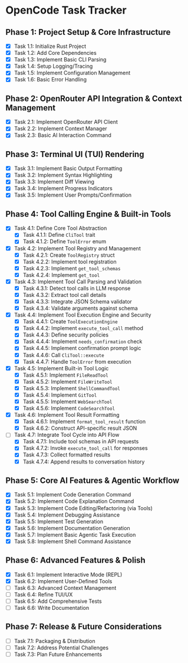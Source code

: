 # OpenCode Task Tracker

## Phase 1: Project Setup & Core Infrastructure
- [x] Task 1.1: Initialize Rust Project
- [x] Task 1.2: Add Core Dependencies
- [x] Task 1.3: Implement Basic CLI Parsing
- [x] Task 1.4: Setup Logging/Tracing
- [x] Task 1.5: Implement Configuration Management
- [x] Task 1.6: Basic Error Handling

## Phase 2: OpenRouter API Integration & Context Management
- [x] Task 2.1: Implement OpenRouter API Client
- [x] Task 2.2: Implement Context Manager
- [x] Task 2.3: Basic AI Interaction Command

## Phase 3: Terminal UI (TUI) Rendering
- [x] Task 3.1: Implement Basic Output Formatting
- [x] Task 3.2: Implement Syntax Highlighting
- [x] Task 3.3: Implement Diff Viewing
- [x] Task 3.4: Implement Progress Indicators
- [x] Task 3.5: Implement User Prompts/Confirmation

## Phase 4: Tool Calling Engine & Built-in Tools
- [x] Task 4.1: Define Core Tool Abstraction
  - [x] Task 4.1.1: Define `CliTool` trait
  - [x] Task 4.1.2: Define `ToolError` enum
- [x] Task 4.2: Implement Tool Registry and Management
  - [x] Task 4.2.1: Create `ToolRegistry` struct
  - [x] Task 4.2.2: Implement tool registration
  - [x] Task 4.2.3: Implement `get_tool_schemas`
  - [x] Task 4.2.4: Implement `get_tool`
- [x] Task 4.3: Implement Tool Call Parsing and Validation
  - [x] Task 4.3.1: Detect tool calls in LLM response
  - [x] Task 4.3.2: Extract tool call details
  - [x] Task 4.3.3: Integrate JSON Schema validator
  - [x] Task 4.3.4: Validate arguments against schema
- [x] Task 4.4: Implement Tool Execution Engine and Security
  - [x] Task 4.4.1: Create `ToolExecutionEngine`
  - [x] Task 4.4.2: Implement `execute_tool_call` method
  - [x] Task 4.4.3: Define security policies
  - [x] Task 4.4.4: Implement `needs_confirmation` check
  - [x] Task 4.4.5: Implement confirmation prompt logic
  - [x] Task 4.4.6: Call `CliTool::execute`
  - [x] Task 4.4.7: Handle `ToolError` from execution
- [x] Task 4.5: Implement Built-in Tool Logic
  - [x] Task 4.5.1: Implement `FileReadTool`
  - [x] Task 4.5.2: Implement `FileWriteTool`
  - [x] Task 4.5.3: Implement `ShellCommandTool`
  - [x] Task 4.5.4: Implement `GitTool`
  - [x] Task 4.5.5: Implement `WebSearchTool`
  - [x] Task 4.5.6: Implement `CodeSearchTool`
- [x] Task 4.6: Implement Tool Result Formatting
  - [x] Task 4.6.1: Implement `format_tool_result` function
  - [x] Task 4.6.2: Construct API-specific result JSON
- [ ] Task 4.7: Integrate Tool Cycle into API Flow
  - [x] Task 4.7.1: Include tool schemas in API requests
  - [x] Task 4.7.2: Invoke `execute_tool_call` for responses
  - [x] Task 4.7.3: Collect formatted results
  - [x] Task 4.7.4: Append results to conversation history

## Phase 5: Core AI Features & Agentic Workflow
- [x] Task 5.1: Implement Code Generation Command
- [x] Task 5.2: Implement Code Explanation Command
- [x] Task 5.3: Implement Code Editing/Refactoring (via Tools)
- [x] Task 5.4: Implement Debugging Assistance
- [x] Task 5.5: Implement Test Generation
- [x] Task 5.6: Implement Documentation Generation
- [x] Task 5.7: Implement Basic Agentic Task Execution
- [x] Task 5.8: Implement Shell Command Assistance

## Phase 6: Advanced Features & Polish
- [x] Task 6.1: Implement Interactive Mode (REPL)
- [x] Task 6.2: Implement User-Defined Tools
- [ ] Task 6.3: Advanced Context Management
- [ ] Task 6.4: Refine TUI/UX
- [ ] Task 6.5: Add Comprehensive Tests
- [ ] Task 6.6: Write Documentation

## Phase 7: Release & Future Considerations
- [ ] Task 7.1: Packaging & Distribution
- [ ] Task 7.2: Address Potential Challenges
- [ ] Task 7.3: Plan Future Enhancements